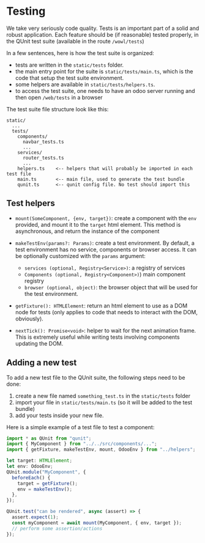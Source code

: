 # Testing

We take very seriously code quality. Tests is an important part of a solid and
robust application. Each feature should be (if reasonable) tested properly, in
the QUnit test suite (available in the route `/wowl/tests`)

In a few sentences, here is how the test suite is organized:

- tests are written in the `static/tests` folder.
- the main entry point for the suite is `static/tests/main.ts`, which is the
  code that setup the test suite environment.
- some helpers are available in `static/tests/helpers.ts`.
- to access the test suite, one needs to have an odoo server running and then
  open `/web/tests` in a browser

The test suite file structure look like this:

```
static/
  ...
  tests/
    components/
      navbar_tests.ts
      ...
    services/
      router_tests.ts
      ...
    helpers.ts    <-- helpers that will probably be imported in each test file
    main.ts       <-- main file, used to generate the test bundle
    qunit.ts      <-- qunit config file. No test should import this
```

## Test helpers

- `mount(SomeComponent, {env, target})`: create a component with the `env` provided,
  and mount it to the `target` html element. This method is asynchronous, and
  return the instance of the component

- `makeTestEnv(params?: Params)`: create a test environment. By default, a test
  environment has no service, components or browser access. It can be optionally
  customized with the `params` argument:

  - `services (optional, Registry<Service>)`: a registry of services
  - `Components (optional, Registry<Component>)`) main component registry
  - `browser (optional, object)`: the browser object that will be used for the
    test environment.

- `getFixture(): HTMLElement`: return an html element to use as a DOM node for tests (only
  applies to code that needs to interact with the DOM, obviously).

- `nextTick(): Promise<void>`: helper to wait for the next animation frame. This
  is extremely useful while writing tests involving components updating the DOM.

## Adding a new test

To add a new test file to the QUnit suite, the following steps need to be done:

1. create a new file named `something_test.ts` in the `static/tests` folder
2. import your file in `static/tests/main.ts` (so it will be added to the test bundle)
3. add your tests inside your new file.

Here is a simple example of a test file to test a component:

```ts
import * as QUnit from "qunit";
import { MyComponent } from "../../src/components/...";
import { getFixture, makeTestEnv, mount, OdooEnv } from "../helpers";

let target: HTMLElement;
let env: OdooEnv;
QUnit.module("MyComponent", {
  beforeEach() {
    target = getFixture();
    env = makeTestEnv();
  },
});

QUnit.test("can be rendered", async (assert) => {
  assert.expect(1);
  const myComponent = await mount(MyComponent, { env, target });
  // perform some assertion/actions
});
```
